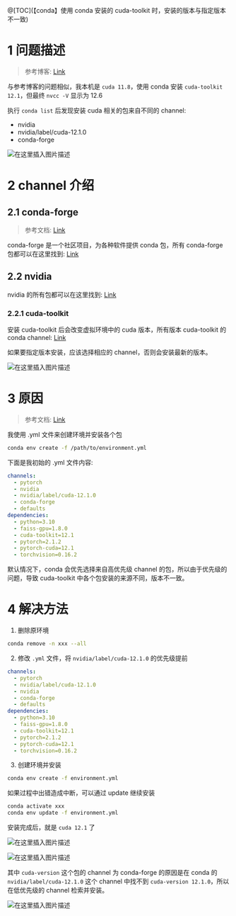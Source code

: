 ﻿

@[TOC](【conda】使用 conda 安装的 cuda-toolkit 时，安装的版本与指定版本不一致)

# 1 问题描述 

>参考博客: [Link](https://blog.csdn.net/weixin_43933424/article/details/139304567?spm=1001.2014.3001.5502)


与参考博客的问题相似，我本机是 `cuda 11.8`，使用 conda 安装 `cuda-toolkit 12.1`，但最终 `nvcc -V` 显示为 12.6

执行 `conda list` 后发现安装 cuda 相关的包来自不同的 channel:

- nvidia
- nvidia/label/cuda-12.1.0
- conda-forge

![在这里插入图片描述](https://i-blog.csdnimg.cn/direct/5c6cc8eee46648d98f6f568d8691f4c5.png#pic_center)

# 2 channel 介绍

## 2.1 conda-forge

>参考文档: [Link](https://conda-forge.org/docs/user/introduction/)

conda-forge 是一个社区项目，为各种软件提供 conda 包，所有 conda-forge 包都可以在这里找到: [Link](https://anaconda.org/conda-forge)

## 2.2 nvidia

nvidia 的所有包都可以在这里找到: [Link](https://anaconda.org/nvidia)

### 2.2.1 cuda-toolkit

安装 cuda-toolkit 后会改变虚拟环境中的 cuda 版本，所有版本 cuda-toolkit 的 conda channel: [Link](https://anaconda.org/nvidia/cuda-toolkit)

如果要指定版本安装，应该选择相应的 channel，否则会安装最新的版本。

![在这里插入图片描述](https://i-blog.csdnimg.cn/direct/7c32b8b80ef84c238c256bf7242a3497.png#pic_center)


# 3 原因

>参考文档: [Link](https://docs.conda.io/projects/conda/en/latest/user-guide/tasks/manage-channels.html#managing-channels)


我使用 .yml 文件来创建环境并安装各个包
```bash
conda env create -f /path/to/environment.yml
```

下面是我初始的 .yml 文件内容:

```yaml
channels:
  - pytorch
  - nvidia
  - nvidia/label/cuda-12.1.0
  - conda-forge
  - defaults
dependencies:
  - python=3.10
  - faiss-gpu=1.8.0
  - cuda-toolkit=12.1
  - pytorch=2.1.2
  - pytorch-cuda=12.1 
  - torchvision=0.16.2
```

默认情况下，conda 会优先选择来自高优先级 channel 的包，所以由于优先级的问题，导致 cuda-toolkit 中各个包安装的来源不同，版本不一致。

# 4 解决方法

1. 删除原环境

```bash
conda remove -n xxx --all
```

2. 修改 `.yml` 文件，将 `nvidia/label/cuda-12.1.0` 的优先级提前

```yml
channels:
  - pytorch
  - nvidia/label/cuda-12.1.0
  - nvidia
  - conda-forge
  - defaults
dependencies:
  - python=3.10
  - faiss-gpu=1.8.0
  - cuda-toolkit=12.1
  - pytorch=2.1.2
  - pytorch-cuda=12.1 
  - torchvision=0.16.2
```

3. 创建环境并安装

```bash
conda env create -f environment.yml
```

如果过程中出错造成中断，可以通过 update 继续安装

```bash
conda activate xxx
conda env update -f environment.yml
```


安装完成后，就是 `cuda 12.1` 了


![在这里插入图片描述](https://i-blog.csdnimg.cn/direct/0896ce791cdd40d2970253e48dde4c2b.png#pic_center)


![在这里插入图片描述](https://i-blog.csdnimg.cn/direct/1c3619a04e89442bb713fa03009df195.png#pic_center)


其中 `cuda-version` 这个包的 channel 为 conda-forge 的原因是在 conda 的 `nvidia/label/cuda-12.1.0` 这个 channel 中找不到 `cuda-version 12.1.0`，所以在低优先级的 channel 检索并安装。

![在这里插入图片描述](https://i-blog.csdnimg.cn/direct/58eefeb1a7df46c7859799983c0a264d.png#pic_center)


